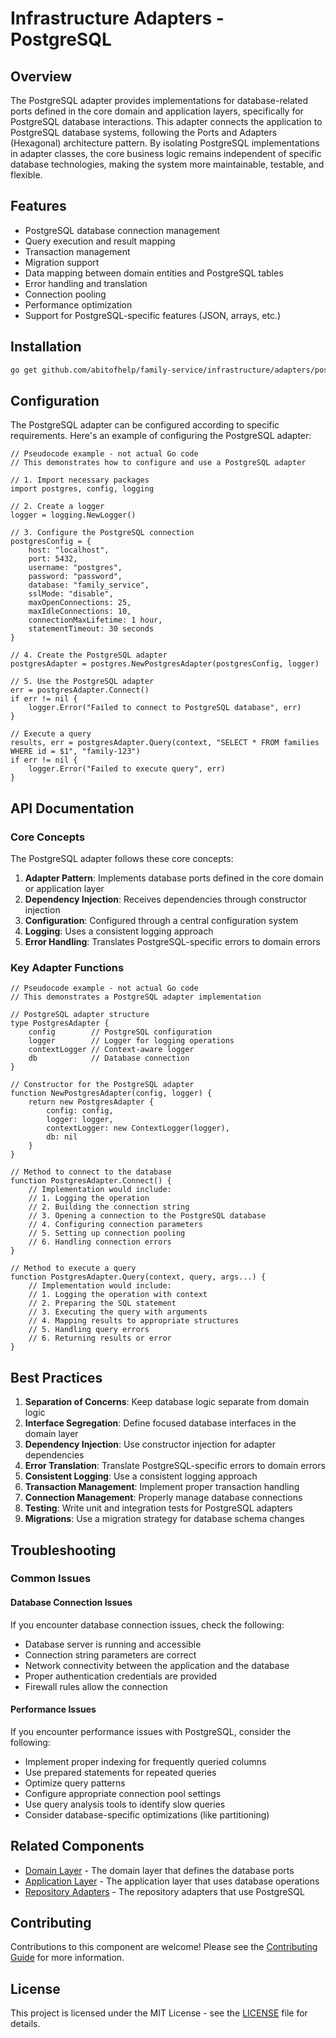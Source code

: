 # Infrastructure Adapters - PostgreSQL

## Overview

The PostgreSQL adapter provides implementations for database-related ports defined in the core domain and application layers, specifically for PostgreSQL database interactions. This adapter connects the application to PostgreSQL database systems, following the Ports and Adapters (Hexagonal) architecture pattern. By isolating PostgreSQL implementations in adapter classes, the core business logic remains independent of specific database technologies, making the system more maintainable, testable, and flexible.

## Features

- PostgreSQL database connection management
- Query execution and result mapping
- Transaction management
- Migration support
- Data mapping between domain entities and PostgreSQL tables
- Error handling and translation
- Connection pooling
- Performance optimization
- Support for PostgreSQL-specific features (JSON, arrays, etc.)

## Installation

```bash
go get github.com/abitofhelp/family-service/infrastructure/adapters/postgres
```

## Configuration

The PostgreSQL adapter can be configured according to specific requirements. Here's an example of configuring the PostgreSQL adapter:

```
// Pseudocode example - not actual Go code
// This demonstrates how to configure and use a PostgreSQL adapter

// 1. Import necessary packages
import postgres, config, logging

// 2. Create a logger
logger = logging.NewLogger()

// 3. Configure the PostgreSQL connection
postgresConfig = {
    host: "localhost",
    port: 5432,
    username: "postgres",
    password: "password",
    database: "family_service",
    sslMode: "disable",
    maxOpenConnections: 25,
    maxIdleConnections: 10,
    connectionMaxLifetime: 1 hour,
    statementTimeout: 30 seconds
}

// 4. Create the PostgreSQL adapter
postgresAdapter = postgres.NewPostgresAdapter(postgresConfig, logger)

// 5. Use the PostgreSQL adapter
err = postgresAdapter.Connect()
if err != nil {
    logger.Error("Failed to connect to PostgreSQL database", err)
}

// Execute a query
results, err = postgresAdapter.Query(context, "SELECT * FROM families WHERE id = $1", "family-123")
if err != nil {
    logger.Error("Failed to execute query", err)
}
```

## API Documentation

### Core Concepts

The PostgreSQL adapter follows these core concepts:

1. **Adapter Pattern**: Implements database ports defined in the core domain or application layer
2. **Dependency Injection**: Receives dependencies through constructor injection
3. **Configuration**: Configured through a central configuration system
4. **Logging**: Uses a consistent logging approach
5. **Error Handling**: Translates PostgreSQL-specific errors to domain errors

### Key Adapter Functions

```
// Pseudocode example - not actual Go code
// This demonstrates a PostgreSQL adapter implementation

// PostgreSQL adapter structure
type PostgresAdapter {
    config        // PostgreSQL configuration
    logger        // Logger for logging operations
    contextLogger // Context-aware logger
    db            // Database connection
}

// Constructor for the PostgreSQL adapter
function NewPostgresAdapter(config, logger) {
    return new PostgresAdapter {
        config: config,
        logger: logger,
        contextLogger: new ContextLogger(logger),
        db: nil
    }
}

// Method to connect to the database
function PostgresAdapter.Connect() {
    // Implementation would include:
    // 1. Logging the operation
    // 2. Building the connection string
    // 3. Opening a connection to the PostgreSQL database
    // 4. Configuring connection parameters
    // 5. Setting up connection pooling
    // 6. Handling connection errors
}

// Method to execute a query
function PostgresAdapter.Query(context, query, args...) {
    // Implementation would include:
    // 1. Logging the operation with context
    // 2. Preparing the SQL statement
    // 3. Executing the query with arguments
    // 4. Mapping results to appropriate structures
    // 5. Handling query errors
    // 6. Returning results or error
}
```

## Best Practices

1. **Separation of Concerns**: Keep database logic separate from domain logic
2. **Interface Segregation**: Define focused database interfaces in the domain layer
3. **Dependency Injection**: Use constructor injection for adapter dependencies
4. **Error Translation**: Translate PostgreSQL-specific errors to domain errors
5. **Consistent Logging**: Use a consistent logging approach
6. **Transaction Management**: Implement proper transaction handling
7. **Connection Management**: Properly manage database connections
8. **Testing**: Write unit and integration tests for PostgreSQL adapters
9. **Migrations**: Use a migration strategy for database schema changes

## Troubleshooting

### Common Issues

#### Database Connection Issues

If you encounter database connection issues, check the following:
- Database server is running and accessible
- Connection string parameters are correct
- Network connectivity between the application and the database
- Proper authentication credentials are provided
- Firewall rules allow the connection

#### Performance Issues

If you encounter performance issues with PostgreSQL, consider the following:
- Implement proper indexing for frequently queried columns
- Use prepared statements for repeated queries
- Optimize query patterns
- Configure appropriate connection pool settings
- Use query analysis tools to identify slow queries
- Consider database-specific optimizations (like partitioning)

## Related Components

- [Domain Layer](../../core/domain/README.md) - The domain layer that defines the database ports
- [Application Layer](../../core/application/README.md) - The application layer that uses database operations
- [Repository Adapters](../repository/README.md) - The repository adapters that use PostgreSQL

## Contributing

Contributions to this component are welcome! Please see the [Contributing Guide](../../CONTRIBUTING.md) for more information.

## License

This project is licensed under the MIT License - see the [LICENSE](../../LICENSE) file for details.